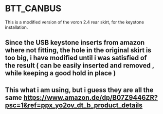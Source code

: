 # BTT_CANBUS
This is a modified version of the voron 2.4 rear skirt, for the keystone installation.

## Since the USB keystone inserts from amazon where not fitting, the hole in the original skirt is too big, i have modified until i was satisfied of the result ( can be easily inserted and removed , while keeping a good hold in place )


## This what i am using, but i guess they are all the same  https://www.amazon.de/dp/B07Z9446ZR?psc=1&ref=ppx_yo2ov_dt_b_product_details





